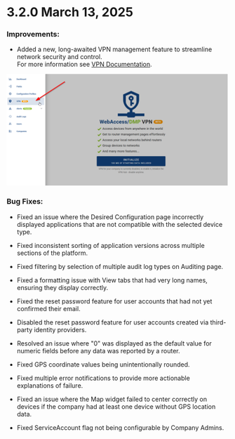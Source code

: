 # 3.2.0 March 13, 2025

### Improvements:

- Added a new, long-awaited VPN management feature to streamline network security and control. <br>
  For more information see [VPN Documentation](../docs/vpn/).

![VPN](./dashboard_vpn.png)

### Bug Fixes:

- Fixed an issue where the Desired Configuration page incorrectly displayed applications that are not compatible with the selected device type.

- Fixed inconsistent sorting of application versions across multiple sections of the platform.

- Fixed filtering by selection of multiple audit log types on Auditing page.

- Fixed a formatting issue with View tabs that had very long names, ensuring they display correctly.

- Fixed the reset password feature for user accounts that had not yet confirmed their email.

- Disabled the reset password feature for user accounts created via third-party identity providers.

- Resolved an issue where "0" was displayed as the default value for numeric fields before any data was reported by a router.

- Fixed GPS coordinate values being unintentionally rounded.

- Fixed multiple error notifications to provide more actionable explanations of failure.

- Fixed an issue where the Map widget failed to center correctly on devices if the company had at least one device without GPS location data.

- Fixed ServiceAccount flag not being configurable by Company Admins.
